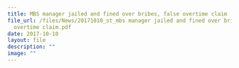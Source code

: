 ```yaml
---
title: MBS manager jailed and fined over bribes, false overtime claim
file_url: /files/News/20171010_st_mbs manager jailed and fined over bribes false
  overtime claim.pdf
date: 2017-10-10
layout: file
description: ""
image: ""
---
```

